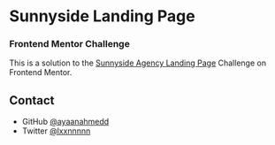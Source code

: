 # Sunnyside Landing Page

### Frontend Mentor Challenge

This is a solution to the [Sunnyside Agency Landing Page](https://www.frontendmentor.io/challenges/sunnyside-agency-landing-page-7yVs3B6ef) Challenge on Frontend Mentor.

## Contact

- GitHub [@ayaanahmedd](https://github.com/ayaanahmedd)
- Twitter [@lxxnnnnn](https://twitter.com/lxxnnnnn)
